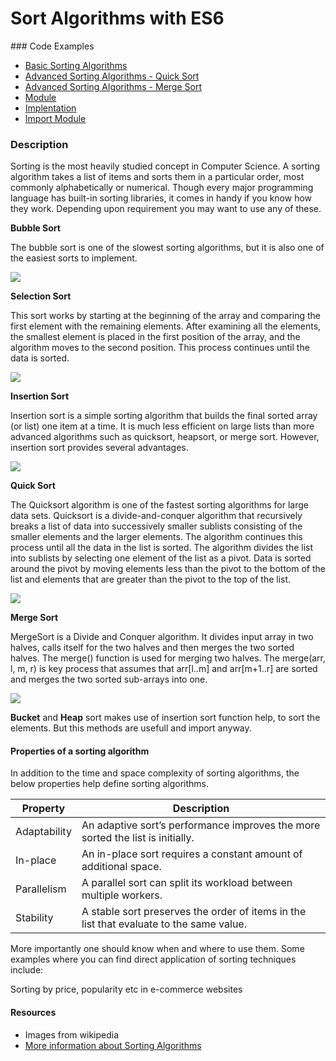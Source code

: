 # Sort Algorithms with ES6

### Code Examples
- [Basic Sorting Algorithms](./basic-sort.js)
- [Advanced Sorting Algorithms - Quick Sort](./quick-sort.js)
- [Advanced Sorting Algorithms - Merge Sort](./merge-sort.js)
- [Module](./sort-module.js)
- [Implentation](./implementation.js)
- [Import Module](./index.js)

### Description

Sorting is the most heavily studied concept in Computer Science. A sorting algorithm takes a list of items and sorts them in a particular order, most commonly alphabetically or numerical. Though every major programming language has built-in sorting libraries, it comes in handy if you know how they work. Depending upon requirement you may want to use any of these.

**Bubble Sort**

The bubble sort is one of the slowest sorting algorithms, but it is also one of the easiest sorts to implement.

![](https://upload.wikimedia.org/wikipedia/commons/c/c8/Bubble-sort-example-300px.gif)

**Selection Sort**

This sort works by starting at the beginning of the array and comparing the first element with the remaining elements. After examining all the elements, the smallest element is placed in the first position of the array, and the algorithm moves to the second position. This process continues until the data is sorted.

![](https://upload.wikimedia.org/wikipedia/commons/9/94/Selection-Sort-Animation.gif)

**Insertion Sort**

Insertion sort is a simple sorting algorithm that builds the final sorted array (or list) one item at a time. It is much less efficient on large lists than more advanced algorithms such as quicksort, heapsort, or merge sort. However, insertion sort provides several advantages.

![](https://upload.wikimedia.org/wikipedia/commons/0/0f/Insertion-sort-example-300px.gif)

**Quick Sort**

The Quicksort algorithm is one of the fastest sorting algorithms for large data sets. Quicksort is a divide-and-conquer algorithm that recursively breaks a list of data into successively smaller sublists consisting of the smaller elements and the larger elements. The algorithm continues this process until all the data in the list is sorted. The algorithm divides the list into sublists by selecting one element of the list as a pivot. Data is sorted around the pivot by moving elements less than the pivot to the bottom of the list and elements that are greater than the pivot to the top of the list.

![](https://upload.wikimedia.org/wikipedia/commons/6/6a/Sorting_quicksort_anim.gif)

**Merge Sort**

MergeSort is a Divide and Conquer algorithm. It divides input array in two halves, calls itself for the two halves and then merges the two sorted halves. The merge() function is used for merging two halves. The merge(arr, l, m, r) is key process that assumes that arr[l..m] and arr[m+1..r] are sorted and merges the two sorted sub-arrays into one.

![](https://upload.wikimedia.org/wikipedia/commons/c/cc/Merge-sort-example-300px.gif)

**Bucket** and **Heap** sort makes use of insertion sort function help, to sort the elements. But this methods are usefull and import anyway.


#### Properties of a sorting algorithm

In addition to the time and space complexity of sorting algorithms, the below properties help define sorting algorithms.

|Property |	Description |
| --- | --- |
|Adaptability |	An adaptive sort’s performance improves the more sorted the list is initially.
|In-place |	An in-place sort requires a constant amount of additional space.
|Parallelism |	A parallel sort can split its workload between multiple workers.
|Stability |	A stable sort preserves the order of items in the list that evaluate to the same value.

More importantly one should know when and where to use them. Some examples where you can find direct application of sorting techniques include:

Sorting by price, popularity etc in e-commerce websites

#### Resources

- Images from wikipedia
- [More information about Sorting Algorithms](http://www.growingwiththeweb.com/2014/06/sorting-algorithms.html)
